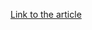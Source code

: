 [Link to the article](https://www.welivesecurity.com/2023/03/01/blacklotus-uefi-bootkit-myth-confirmed/)
